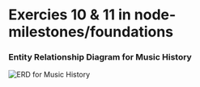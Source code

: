 # Exercies 10 & 11 in node-milestones/foundations

### Entity Relationship Diagram for Music History

![ERD for Music History](https://github.com/j-West/relational-databases/blob/master/music_history.png?raw=true)
